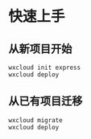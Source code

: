 # 快速上手

## 从新项目开始

```bash:no-line-numbers
wxcloud init express
wxcloud deploy
```

## 从已有项目迁移

```bash:no-line-numbers
wxcloud migrate
wxcloud deploy
```